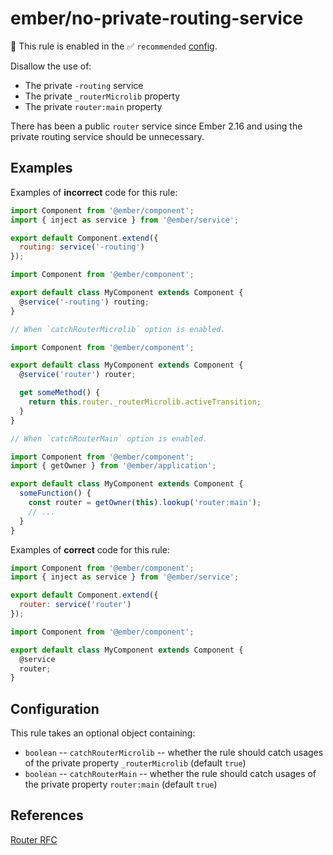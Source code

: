 # ember/no-private-routing-service

💼 This rule is enabled in the ✅ `recommended` [config](https://github.com/ember-cli/eslint-plugin-ember#-configurations).

<!-- end auto-generated rule header -->

Disallow the use of:

- The private `-routing` service
- The private `_routerMicrolib` property
- The private `router:main` property

There has been a public `router` service since Ember 2.16 and using the private routing service should be unnecessary.

## Examples

Examples of **incorrect** code for this rule:

```js
import Component from '@ember/component';
import { inject as service } from '@ember/service';

export default Component.extend({
  routing: service('-routing')
});
```

```js
import Component from '@ember/component';

export default class MyComponent extends Component {
  @service('-routing') routing;
}
```

```js
// When `catchRouterMicrolib` option is enabled.

import Component from '@ember/component';

export default class MyComponent extends Component {
  @service('router') router;

  get someMethod() {
    return this.router._routerMicrolib.activeTransition;
  }
}
```

```js
// When `catchRouterMain` option is enabled.

import Component from '@ember/component';
import { getOwner } from '@ember/application';

export default class MyComponent extends Component {
  someFunction() {
    const router = getOwner(this).lookup('router:main');
    // ...
  }
}
```

Examples of **correct** code for this rule:

```js
import Component from '@ember/component';
import { inject as service } from '@ember/service';

export default Component.extend({
  router: service('router')
});
```

```js
import Component from '@ember/component';

export default class MyComponent extends Component {
  @service
  router;
}
```

## Configuration

This rule takes an optional object containing:

- `boolean` -- `catchRouterMicrolib` -- whether the rule should catch usages of the private property `_routerMicrolib` (default `true`)
- `boolean` -- `catchRouterMain` -- whether the rule should catch usages of the private property `router:main` (default `true`)

## References

[Router RFC](https://github.com/emberjs/rfcs/blob/master/text/0095-router-service.md)
